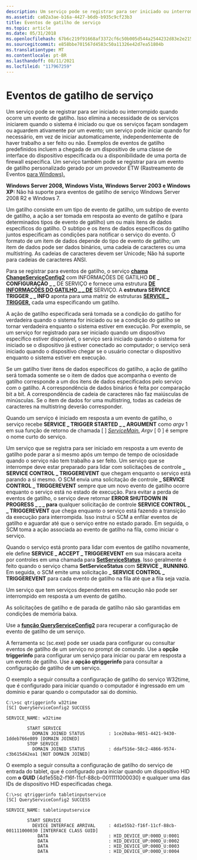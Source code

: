 ```yaml
---
description: Um serviço pode se registrar para ser iniciado ou interrompido quando ocorre um evento de gatilho.
ms.assetid: ca02a3ae-b16a-4427-b6db-b935c9cf23b3
title: Eventos de gatilho de serviço
ms.topic: article
ms.date: 05/31/2018
ms.openlocfilehash: 67b6c219f91668af3372cf6c50b005d544a2544232d83e2e215d50a194db95b8
ms.sourcegitcommit: e858bbe701567d4583c50a11326e42d7ea51804b
ms.translationtype: MT
ms.contentlocale: pt-BR
ms.lasthandoff: 08/11/2021
ms.locfileid: "117967259"
---
```

# <a name="service-trigger-events"></a>Eventos de gatilho de serviço

Um serviço pode se registrar para ser iniciado ou interrompido quando ocorre um evento de gatilho. Isso elimina a necessidade de os serviços iniciarem quando o sistema é iniciado ou que os serviços façam sondagem ou aguardem ativamente por um evento; um serviço pode iniciar quando for necessário, em vez de iniciar automaticamente, independentemente de haver trabalho a ser feito ou não. Exemplos de eventos de gatilho predefinidos incluem a chegada de um dispositivo de uma classe de interface do dispositivo especificada ou a disponibilidade de uma porta de firewall específica. Um serviço também pode se registrar para um evento de gatilho personalizado gerado por um provedor ETW (Rastreamento de Eventos [para Windows).](../etw/event-tracing-portal.md)

**Windows Server 2008, Windows Vista, Windows Server 2003 e Windows XP:** Não há suporte para eventos de gatilho de serviço Windows Server 2008 R2 e Windows 7.

Um gatilho consiste em um tipo de evento de gatilho, um subtipo de evento de gatilho, a ação a ser tomada em resposta ao evento de gatilho e (para determinados tipos de evento de gatilho) um ou mais itens de dados específicos do gatilho. O subtipo e os itens de dados específicos do gatilho juntos especificam as condições para notificar o serviço do evento. O formato de um item de dados depende do tipo de evento de gatilho; um item de dados pode ser dados binários, uma cadeia de caracteres ou uma multistring. As cadeias de caracteres devem ser Unicode; Não há suporte para cadeias de caracteres ANSI.

Para se registrar para eventos de gatilho, o serviço [**chama ChangeServiceConfig2**](/windows/desktop/api/Winsvc/nf-winsvc-changeserviceconfig2a) com INFORMAÇÕES DE GATILHO **DE \_ CONFIGURAÇÃO \_ \_** DE SERVIÇO e fornece uma estrutura [**DE INFORMAÇÕES DO GATILHO \_ \_ DE**](/windows/desktop/api/winsvc/ns-winsvc-service_trigger_info) SERVIÇO. A **estrutura SERVICE TRIGGER \_ \_ INFO** aponta para uma matriz de estruturas [**SERVICE \_ TRIGGER,**](/windows/desktop/api/winsvc/ns-winsvc-service_trigger) cada uma especificando um gatilho.

A ação de gatilho especificada será tomada se a condição do gatilho for verdadeira quando o sistema for iniciado ou se a condição do gatilho se tornar verdadeira enquanto o sistema estiver em execução. Por exemplo, se um serviço for registrado para ser iniciado quando um dispositivo específico estiver disponível, o serviço será iniciado quando o sistema for iniciado se o dispositivo já estiver conectado ao computador; o serviço será iniciado quando o dispositivo chegar se o usuário conectar o dispositivo enquanto o sistema estiver em execução.

Se um gatilho tiver itens de dados específicos do gatilho, a ação de gatilho será tomada somente se o item de dados que acompanha o evento de gatilho corresponde a um dos itens de dados especificados pelo serviço com o gatilho. A correspondência de dados binários é feita por comparação bit a bit. A correspondência de cadeia de caracteres não faz maiúsculas de minúsculas. Se o item de dados for uma multistring, todas as cadeias de caracteres na multistring deverão corresponder.

Quando um serviço é iniciado em resposta a um evento de gatilho, o serviço recebe **SERVICE \_ TRIGGER STARTED \_ \_ ARGUMENT** como *argv* 1 em sua função de retorno de chamada \[ \] [*ServiceMain.*](/windows/win32/api/winsvc/nc-winsvc-lpservice_main_functiona) *Argv* \[ 0 \] é sempre o nome curto do serviço.

Um serviço que se registra para ser iniciado em resposta a um evento de gatilho pode parar a si mesmo após um tempo de tempo de ociosidade quando o serviço não tem trabalho a ser feito. Um serviço que se interrompe deve estar preparado para lidar com solicitações de controle **\_ SERVICE CONTROL \_ TRIGGEREVENT** que chegam enquanto o serviço está parando a si mesmo. O SCM envia uma solicitação de controle **\_ SERVICE CONTROL \_ TRIGGEREVENT** sempre que um novo evento de gatilho ocorre enquanto o serviço está no estado de execução. Para evitar a perda de eventos de gatilho, o serviço deve retornar **ERROR SHUTDOWN IN PROGRESS \_ \_ \_ para** qualquer solicitação de controle **SERVICE CONTROL \_ \_ TRIGGEREVENT** que chega enquanto o serviço está fazendo a transição da execução para interrompida. Isso instrui o SCM a enfilar eventos de gatilho e aguardar até que o serviço entre no estado parado. Em seguida, o SCM toma a ação associada ao evento de gatilho na fila, como iniciar o serviço.

Quando o serviço está pronto para lidar com eventos de gatilho novamente, ele define **SERVICE \_ ACCEPT \_ TRIGGEREVENT** em sua máscara aceita por controles em uma chamada para [**SetServiceStatus**](/windows/desktop/api/Winsvc/nf-winsvc-setservicestatus). Isso geralmente é feito quando o serviço chama **SetServiceStatus** com **SERVICE \_ RUNNING**. Em seguida, o SCM emite uma solicitação **\_ SERVICE CONTROL \_ TRIGGEREVENT** para cada evento de gatilho na fila até que a fila seja vazia.

Um serviço que tem serviços dependentes em execução não pode ser interrompido em resposta a um evento de gatilho.

As solicitações de gatilho e de parada de gatilho não são garantidas em condições de memória baixa.

Use a [**função QueryServiceConfig2**](/windows/desktop/api/Winsvc/nf-winsvc-queryserviceconfig2a) para recuperar a configuração de evento de gatilho de um serviço.

A ferramenta sc (sc.exe) pode ser usada para configurar ou consultar eventos de gatilho de um serviço no prompt de comando. Use a **opção triggerinfo** para configurar um serviço para iniciar ou parar em resposta a um evento de gatilho. Use a **opção qtriggerinfo** para consultar a configuração de gatilho de um serviço.

O exemplo a seguir consulta a configuração de gatilho do serviço W32time, que é configurado para iniciar quando o computador é ingressado em um domínio e parar quando o computador sai do domínio.

``` syntax
C:\>sc qtriggerinfo w32time
[SC] QueryServiceConfig2 SUCCESS

SERVICE_NAME: w32time

        START SERVICE
          DOMAIN JOINED STATUS         : 1ce20aba-9851-4421-9430-1ddeb766e809 [DOMAIN JOINED]
        STOP SERVICE
          DOMAIN JOINED STATUS         : ddaf516e-58c2-4866-9574-c3b615d42ea1 [NOT DOMAIN JOINED]
```

O exemplo a seguir consulta a configuração de gatilho do serviço de entrada do tablet, que é configurado para iniciar quando um dispositivo HID com **o GUID** {4d1e55b2-f16f-11cf-88cb-0011111000030} e qualquer uma das IDs de dispositivo HID especificadas chega.

``` syntax
C:\>sc qtriggerinfo tabletinputservice
[SC] QueryServiceConfig2 SUCCESS

SERVICE_NAME: tabletinputservice

        START SERVICE
          DEVICE INTERFACE ARRIVAL     : 4d1e55b2-f16f-11cf-88cb-001111000030 [INTERFACE CLASS GUID]
            DATA                       : HID_DEVICE_UP:000D_U:0001
            DATA                       : HID_DEVICE_UP:000D_U:0002
            DATA                       : HID_DEVICE_UP:000D_U:0003
            DATA                       : HID_DEVICE_UP:000D_U:0004
```

 

 
